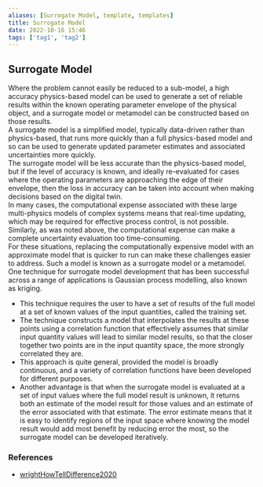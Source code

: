```yaml
---
aliases: [Surrogate Model, template, templates]
title: Surrogate Model
date: 2022-10-16 15:46
tags: ['tag1', 'tag2']
---
```


## Surrogate Model

Where the problem cannot easily be reduced to a sub-model, a high accuracy physics-based model can be used to generate a set of reliable results within the known operating parameter envelope of the physical object, and a surrogate model or metamodel can be constructed based on those results.  
A surrogate model is a simplified model, typically data-driven rather than physics-based, that runs more quickly than a full physics-based model and so can be used to generate updated parameter estimates and associated uncertainties more quickly.  
The surrogate model will be less accurate than the physics-based model, but if the level of accuracy is known, and ideally re-evaluated for cases where the operating parameters are approaching the edge of their envelope, then the loss in accuracy can be taken into account when making decisions based on the digital twin.  
In many cases, the computational expense associated with these large multi-physics models of complex systems means that real-time updating, which may be required for effective process control, is not possible. Similarly, as was noted above, the computational expense can make a complete uncertainty evaluation too time-consuming.  
For these situations, replacing the computationally expensive model with an approximate model that is quicker to run can make these challenges easier to address. Such a model is known as a surrogate model or a metamodel.  
One technique for surrogate model development that has been successful across a range of applications is Gaussian process modelling, also known as kriging.

  - This technique requires the user to have a set of results of the full model at a set of known values of the input quantities, called the training set.
  - The technique constructs a model that interpolates the results at these points using a correlation function that effectively assumes that similar input quantity values will lead to similar model results, so that the closer together two points are in the input quantity space, the more strongly correlated they are.
  - This approach is quite general, provided the model is broadly continuous, and a variety of correlation functions have been developed for different purposes.
  - Another advantage is that when the surrogate model is evaluated at a set of input values where the full model result is unknown, it returns both an estimate of the model result for those values and an estimate of the error associated with that estimate. The error estimate means that it is easy to identify regions of the input space where knowing the model result would add most benefit by reducing error the most, so the surrogate model can be developed iteratively.

### References

- [wrightHowTellDifference2020](zotero/wrightHowTellDifference2020.md)
